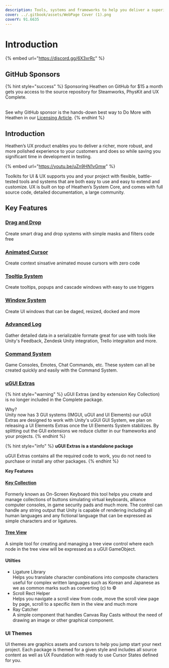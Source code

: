```yaml
---
description: Tools, systems and frameworks to help you deliver a superior User eXperience!
cover: ../.gitbook/assets/WebPage Cover (1).png
coverY: 91.6635
---
```


# Introduction

{% embed url="https://discord.gg/6X3xrRc" %}

## GitHub Sponsors

{% hint style="success" %}
Sponsoring Heathen on GitHub for $15 a month gets you access to the source repository for Steamworks, PhysKit and UX Complete.

\
See why GitHub sponsor is the hands-down best way to Do More with Heathen in our [Licensing Article](broken-reference).
{% endhint %}

## Introduction

Heathen’s UX product enables you to deliver a richer, more robust, and more polished experience to your customers and does so while saving you significant time in development in testing.&#x20;

{% embed url="https://youtu.be/uZn9HN1vGmw" %}

Toolkits for UI & UX supports you and your project with flexible, battle-tested tools and systems that are both easy to use and easy to extend and customize. UX is built on top of Heathen’s System Core, and comes with full source code, detailed documentation, a large community.

## Key Features

### [Drag and Drop](unity/learning/core-concepts/drag-and-drop-system.md)

Create smart drag and drop systems with simple masks and filters code free

### [Animated Cursor](unity/learning/core-concepts/cursor-tools.md)

Create context sinsative animated mouse cursors with zero code

### [Tooltip System](unity/learning/core-concepts/tooltips.md)

Create tooltips, popups and cascade windows with easy to use triggers

### [Window System](unity/learning/core-concepts/window-tools.md)&#x20;

Create UI windows that can be daged, resized, docked and more

### [Advanced Log](unity/learning/core-concepts/feedback-tools.md)

Gather detailed data in a serializable formate great for use with tools like Unity's Feedback, Zendesk Unity integration, Trello integraiton and more.

### [Command System](unity/learning/core-concepts/command-system.md)

Game Consoles, Emotes, Chat Commands, etc. These system can all be created quickly and easily with the Command System.

### [uGUI Extras](unity/learning/ugui-extras/)

{% hint style="warning" %}
uGUI Extras (and by extension Key Collection) is no longer included in the Complete package.&#x20;

Why?\
Unity now has 3 GUI systems (IMGUI, uGUI and UI Elements) our uGUI Extras are designed to work with Unity's uGUI GUI System, we plan on releasing a UI Elements Extras once the UI Elements System stabilizes. By splitting out the GUI extensions we reduce clutter in our frameworks and your projects.
{% endhint %}

{% hint style="info" %}
**uGUI Extras is a standalone package**

uGUI Extras contains all the required code to work, you do not need to purchase or install any other packages.
{% endhint %}

**Key Features**

#### [Key Collection](unity/learning/ugui-extras/key-collection.md)

Formerly known as On-Screen Keyboard this tool helps you create and manage collections of buttons simulating virtual keyboards, alliance computer consoles, in game security pads and much more. The control can handle any string output that Unity is capable of rendering including all human languages and any fictional language that can be expressed as simple characters and or ligatures.

#### [Tree View](unity/learning/ugui-extras/tree-view.md)

A simple tool for creating and managing a tree view control where each node in the tree view will be expressed as a uGUI GameObject.

#### Utilties

* Ligature Library\
  Helps you translate character combinations into composite characters useful for complex written languages such as Korean and Japanese as we as common marks such as converting (c) to ©
* Scroll Rect Helper\
  Helps you navigate a scroll view from code, move the scroll view page by page, scroll to a specific item in the view and much more
* Ray Catcher\
  A simple component that handles Canvas Ray Casts without the need of drawing an image or other graphical component.

### UI Themes&#x20;

UI themes are graphics assets and cursors to help you jump start your next project. Each package is themed for a given style and includes all source content as well as UX Foundation with ready to use Cursor States defined for you.
